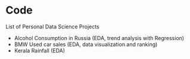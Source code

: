 # Code
List of Personal Data Science Projects

 - Alcohol Consumption in Russia (EDA, trend analysis with Regression)
 - BMW Used car sales (EDA, data visualization and ranking)
 - Kerala Rainfall (EDA)
